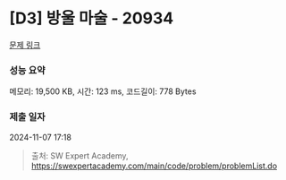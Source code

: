 # [D3] 방울 마술 - 20934 

[문제 링크](https://swexpertacademy.com/main/code/problem/problemDetail.do?contestProbId=AY9QTGqqcckDFAVF) 

### 성능 요약

메모리: 19,500 KB, 시간: 123 ms, 코드길이: 778 Bytes

### 제출 일자

2024-11-07 17:18



> 출처: SW Expert Academy, https://swexpertacademy.com/main/code/problem/problemList.do